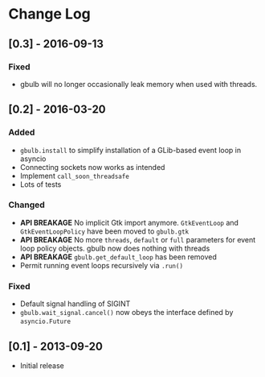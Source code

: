 # Change Log
## [0.3] - 2016-09-13

### Fixed
 - gbulb will no longer occasionally leak memory when used with threads.

## [0.2] - 2016-03-20
### Added
 - `gbulb.install` to simplify installation of a GLib-based event loop in
   asyncio
 - Connecting sockets now works as intended
 - Implement `call_soon_threadsafe`
 - Lots of tests

### Changed
 - **API BREAKAGE** No implicit Gtk import anymore. `GtkEventLoop` and `GtkEventLoopPolicy` have
   been moved to `gbulb.gtk`
 - **API BREAKAGE** No more `threads`, `default` or `full` parameters for event
   loop policy objects. gbulb now does nothing with threads
 - **API BREAKAGE** `gbulb.get_default_loop` has been removed
 - Permit running event loops recursively via `.run()`

### Fixed
 - Default signal handling of SIGINT
 - `gbulb.wait_signal.cancel()` now obeys the interface defined by
   `asyncio.Future`

## [0.1] - 2013-09-20
 - Initial release
